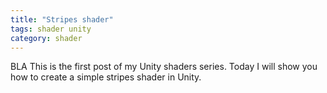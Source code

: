 ```yaml
---
title: "Stripes shader"
tags: shader unity
category: shader
---
```

BLA
This is the first post of my Unity shaders series. Today I will show you how to create a simple stripes shader in Unity.

